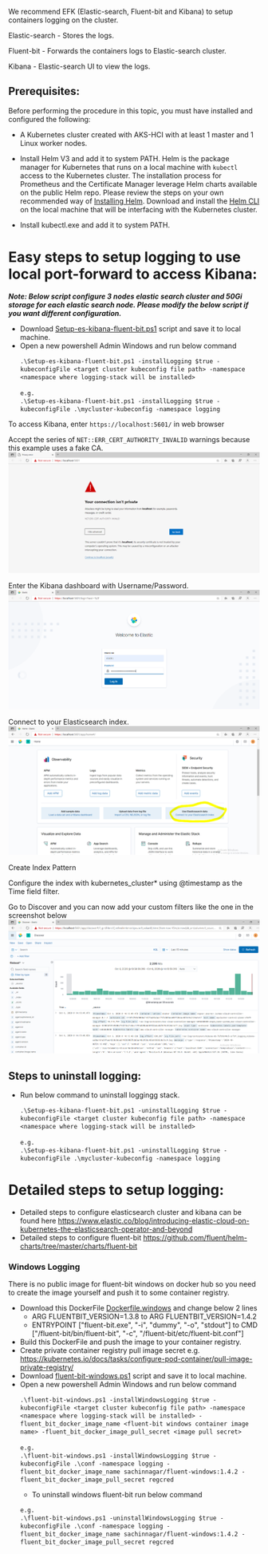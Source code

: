 We recommend EFK (Elastic-search, Fluent-bit and Kibana) to setup containers logging on the cluster.

Elastic-search - Stores the logs.

Fluent-bit - Forwards the containers logs to Elastic-search cluster.

Kibana - Elastic-search UI to view the logs.

## Prerequisites:
Before performing the procedure in this topic, you must have installed and configured the following:

* A Kubernetes cluster created with AKS-HCI with at least 1 master and 1 Linux worker nodes.
* Install Helm V3 and add it to system PATH. 
  Helm is the package manager for Kubernetes that runs on a local machine with `kubectl` access to the Kubernetes cluster. The installation process for Prometheus and the Certificate Manager leverage Helm charts available on the public Helm repo. Please review the steps on your own recommended way of [Installing Helm](https://helm.sh/docs/using_helm/#installing-helm).
  Download and install the [Helm CLI](https://github.com/helm/helm/releases/tag/v3.3.0) on the local machine that will be interfacing with the Kubernetes cluster. 

* Install kubectl.exe and add it to system PATH.

# Easy steps to setup logging to use local port-forward to access Kibana:
***Note: Below script configure 3 nodes elastic search cluster and 50Gi storage for each elastic search node. Please modify the below script if you want different configuration.***
* Download [Setup-es-kibana-fluent-bit.ps1](Setup-es-kibana-fluent-bit.ps1) script and save it to local machine.
* Open a new powershell Admin Windows and run below command
  ```
  .\Setup-es-kibana-fluent-bit.ps1 -installLogging $true -kubeconfigFile <target cluster kubeconfig file path> -namespace <namespace where logging-stack will be installed>

  e.g. 
  .\Setup-es-kibana-fluent-bit.ps1 -installLogging $true -kubeconfigFile .\mycluster-kubeconfig -namespace logging
  ```
To access Kibana, enter `https://localhost:5601/` in web browser

Accept the series of `NET::ERR_CERT_AUTHORITY_INVALID` warnings because this example uses a fake CA.
![kibana-01](images/image01.PNG)

Enter the Kibana dashboard with Username/Password.
![kibana-02](images/image02.PNG)

Connect to your Elasticsearch index.
![kibana-03](images/image03.PNG)

Create Index Pattern

Configure the index with kubernetes_cluster* using @timestamp as the Time field filter.

Go to Discover and you can now add your custom filters like the one in the screenshot below
![kibana-03](images/image04.PNG)

## Steps to uninstall logging:

* Run below command to uninstall loggingg stack.
  ```
  .\Setup-es-kibana-fluent-bit.ps1 -uninstallLogging $true -kubeconfigFile <target cluster kubeconfig file path> -namespace <namespace where logging-stack will be installed>

  e.g. 
  .\Setup-es-kibana-fluent-bit.ps1 -uninstallLogging $true -kubeconfigFile .\mycluster-kubeconfig -namespace logging
  ```

# Detailed steps to setup logging:

* Detailed steps to configure elasticsearch cluster and kibana can be found here https://www.elastic.co/blog/introducing-elastic-cloud-on-kubernetes-the-elasticsearch-operator-and-beyond
* Detailed steps to configure fluent-bit https://github.com/fluent/helm-charts/tree/master/charts/fluent-bit

### Windows Logging ###
There is no public image for fluent-bit windows on docker hub so you need to create the image yourself and push it to some container registry.
* Download this DockerFile [Dockerfile.windows](https://raw.githubusercontent.com/fluent/fluent-bit/master/Dockerfile.windows) and change below 2 lines 
  * ARG FLUENTBIT_VERSION=1.3.8 to ARG FLUENTBIT_VERSION=1.4.2
  * ENTRYPOINT ["fluent-bit.exe", "-i", "dummy", "-o", "stdout"] to CMD ["/fluent-bit/bin/fluent-bit", "-c", "/fluent-bit/etc/fluent-bit.conf"]
* Build this DockerFile and push the image to your container registry.
* Create private container registry pull image secret e.g. https://kubernetes.io/docs/tasks/configure-pod-container/pull-image-private-registry/
* Download [fluent-bit-windows.ps1](fluent-bit-windows.ps1) script and save it to local machine.
* Open a new powershell Admin Windows and run below command
  ```
  .\fluent-bit-windows.ps1 -installWindowsLogging $true -kubeconfigFile <target cluster kubeconfig file path> -namespace <namespace where logging-stack will be installed> -fluent_bit_docker_image_name <fluent-bit windows container image name> -fluent_bit_docker_image_pull_secret <image pull secret>

  e.g. 
  .\fluent-bit-windows.ps1 -installWindowsLogging $true -kubeconfigFile .\conf -namespace logging -fluent_bit_docker_image_name sachinnagar/fluent-windows:1.4.2 -fluent_bit_docker_image_pull_secret regcred
  ```
  * To uninstall windows fluent-bit run below command
  ```
  e.g.
  .\fluent-bit-windows.ps1 -uninstallWindowsLogging $true -kubeconfigFile .\conf -namespace logging -fluent_bit_docker_image_name sachinnagar/fluent-windows:1.4.2 -fluent_bit_docker_image_pull_secret regcred
  ```
